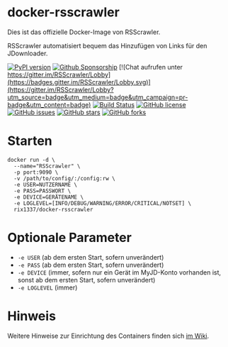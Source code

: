# docker-rsscrawler

Dies ist das offizielle Docker-Image von RSScrawler.

RSScrawler automatisiert bequem das Hinzufügen von Links für den JDownloader.

[![PyPI version](https://badge.fury.io/py/rsscrawler.svg)](https://badge.fury.io/py/rsscrawler)
[![Github Sponsorship](https://img.shields.io/badge/support-me-red.svg)](https://github.com/users/rix1337/sponsorship)
[![Chat aufrufen unter https://gitter.im/RSScrawler/Lobby](https://badges.gitter.im/RSScrawler/Lobby.svg)](https://gitter.im/RSScrawler/Lobby?utm_source=badge&utm_medium=badge&utm_campaign=pr-badge&utm_content=badge)
[![Build Status](https://travis-ci.org/rix1337/RSScrawler.svg?branch=master)](https://travis-ci.org/rix1337/RSScrawler)
[![GitHub license](https://img.shields.io/github/license/rix1337/RSScrawler.svg)](https://github.com/rix1337/RSScrawler/blob/master/LICENSE.md)
[![GitHub issues](https://img.shields.io/github/issues/rix1337/RSScrawler.svg)](https://github.com/rix1337/RSScrawler/issues)
[![GitHub stars](https://img.shields.io/github/stars/rix1337/RSScrawler.svg)](https://github.com/rix1337/RSScrawler/stargazers)
[![GitHub forks](https://img.shields.io/github/forks/rix1337/RSScrawler.svg)](https://github.com/rix1337/RSScrawler/network)

# Starten

```
docker run -d \
  --name="RSScrawler" \
  -p port:9090 \
  -v /path/to/config/:/config:rw \
  -e USER=NUTZERNAME \ 
  -e PASS=PASSWORT \
  -e DEVICE=GERÄTENAME \
  -e LOGLEVEL=[INFO/DEBUG/WARNING/ERROR/CRITICAL/NOTSET] \
  rix1337/docker-rsscrawler
  ```

# Optionale Parameter
 - `-e USER` (ab dem ersten Start, sofern unverändert)
 - `-e PASS` (ab dem ersten Start, sofern unverändert)
 - `-e DEVICE` (immer, sofern nur ein Gerät im MyJD-Konto vorhanden ist, sonst ab dem ersten Start, sofern unverändert)
 - `-e LOGLEVEL` (immer)

# Hinweis

Weitere Hinweise zur Einrichtung des Containers finden sich [im Wiki](https://github.com/rix1337/RSScrawler/wiki/1.1-Installation-(Docker)).

